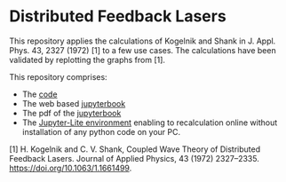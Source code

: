 # Distributed Feedback Lasers

This repository applies the calculations of Kogelnik and Shank in J. Appl. Phys. 43, 2327 (1972) [1] to a few use cases. 
The calculations have been validated by replotting the graphs from [1].

This repository comprises:
* The [code](https://github.com/jangenoe/Coupled-Wave-Theory_DFB-Lasers)
* The web based [jupyterbook](https://jangenoe.github.io/Coupled-Wave-Theory_DFB-Lasers)
* The pdf of the [jupyterbook](https://jangenoe.github.io/Coupled-Wave-Theory_DFB-Lasers/Coupled-Wave-Theory_DFB-Lasers.pdf)
* The [Jupyter-Lite environment](https://jangenoe.github.io/Coupled-Wave-Theory_DFB-Lasers/Lite) enabling to recalculation online without installation of any python code on your PC.

[1] H. Kogelnik and C. V. Shank, Coupled Wave Theory of Distributed Feedback Lasers. Journal of Applied Physics, 43 (1972) 2327–2335. https://doi.org/10.1063/1.1661499.